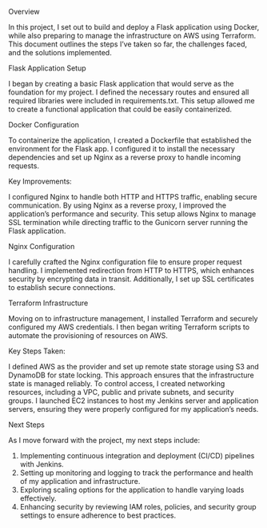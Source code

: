 Overview

In this project, I set out to build and deploy a Flask application using Docker, while also preparing to manage the infrastructure on AWS using Terraform. This document outlines the steps I’ve taken so far, the challenges faced, and the solutions implemented.

Flask Application Setup

I began by creating a basic Flask application that would serve as the foundation for my project. I defined the necessary routes and ensured all required libraries were included in requirements.txt. This setup allowed me to create a functional application that could be easily containerized.

Docker Configuration

To containerize the application, I created a Dockerfile that established the environment for the Flask app. I configured it to install the necessary dependencies and set up Nginx as a reverse proxy to handle incoming requests.

Key Improvements:

I configured Nginx to handle both HTTP and HTTPS traffic, enabling secure communication.
By using Nginx as a reverse proxy, I improved the application’s performance and security. This setup allows Nginx to manage SSL termination while directing traffic to the Gunicorn server running the Flask application.

Nginx Configuration

I carefully crafted the Nginx configuration file to ensure proper request handling. I implemented redirection from HTTP to HTTPS, which enhances security by encrypting data in transit. Additionally, I set up SSL certificates to establish secure connections.

Terraform Infrastructure

Moving on to infrastructure management, I installed Terraform and securely configured my AWS credentials. I then began writing Terraform scripts to automate the provisioning of resources on AWS.

Key Steps Taken:

I defined AWS as the provider and set up remote state storage using S3 and DynamoDB for state locking. This approach ensures that the infrastructure state is managed reliably.
To control access, I created networking resources, including a VPC, public and private subnets, and security groups.
I launched EC2 instances to host my Jenkins server and application servers, ensuring they were properly configured for my application’s needs.

Next Steps

As I move forward with the project, my next steps include:

1. Implementing continuous integration and deployment (CI/CD) pipelines with Jenkins.
2. Setting up monitoring and logging to track the performance and health of my application and infrastructure.
3. Exploring scaling options for the application to handle varying loads effectively.
4. Enhancing security by reviewing IAM roles, policies, and security group settings to ensure adherence to best practices.
